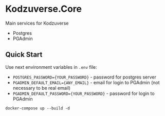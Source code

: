 # Kodzuverse.Core
Main services for Kodzuverse

* Postgres
* PGAdmin

## Quick Start

Use next environment variables in `.env` file:

* `POSTGRES_PASSWORD={YOUR_PASSWORD}` - password for postgres server
* `PGADMIN_DEFAULT_EMAIL={ANY_EMAIL}` - email for login to PGAdmin (not necessary to be real email)
* `PGADMIN_DEFAULT_PASSWORD={YOUR_PASSWORD}` - password for login to PGAdmin


```
docker-compose up --build -d
```
